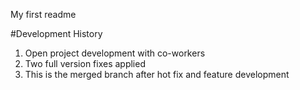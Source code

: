 My first readme

#Development History 

1. Open project development with co-workers 
2. Two full version fixes applied
3. This is the merged branch after hot fix and feature development
